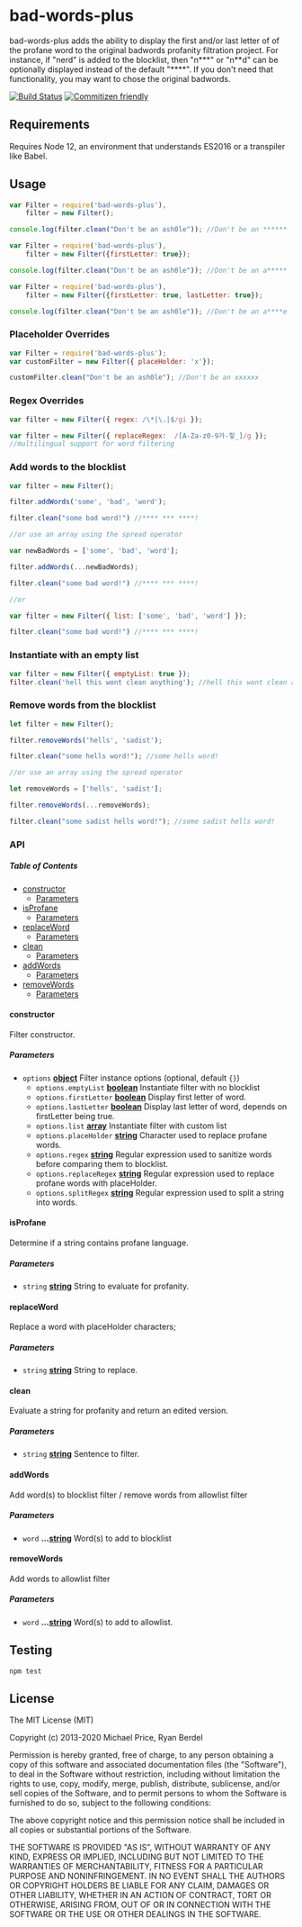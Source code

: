 # bad-words-plus

bad-words-plus adds the ability to display the first and/or last letter of of the profane word to the original badwords profanity filtration project. For instance, if "nerd" is added to the blocklist, then "n\*\*\*" or "n\*\*d" can be optionally displayed instead of the default "\*\*\*\*". If you don't need that functionality, you may want to chose the original badwords.

[![Build Status](https://travis-ci.org/ryan-berdel/bad-words-plus.svg?branch=master)](https://travis-ci.org/ryan-berdel/bad-words-plus)
[![Commitizen friendly](https://img.shields.io/badge/commitizen-friendly-brightgreen.svg)](http://commitizen.github.io/cz-cli/)

## Requirements

Requires Node 12, an environment that understands ES2016 or a transpiler like Babel.

<!--Coming soon
## Installation

    npm install bad-words-plus --save
-->

## Usage

```js
var Filter = require('bad-words-plus'),
    filter = new Filter();

console.log(filter.clean("Don't be an ash0le")); //Don't be an ******
```

```js
var Filter = require('bad-words-plus'),
    filter = new Filter({firstLetter: true});

console.log(filter.clean("Don't be an ash0le")); //Don't be an a*****
```

```js
var Filter = require('bad-words-plus'),
    filter = new Filter({firstLetter: true, lastLetter: true});

console.log(filter.clean("Don't be an ash0le")); //Don't be an a****e
```

### Placeholder Overrides

```js
var Filter = require('bad-words-plus');
var customFilter = new Filter({ placeHolder: 'x'});

customFilter.clean("Don't be an ash0le"); //Don't be an xxxxxx
```

### Regex Overrides

```js
var filter = new Filter({ regex: /\*|\.|$/gi });

var filter = new Filter({ replaceRegex:  /[A-Za-z0-9가-힣_]/g }); 
//multilingual support for word filtering
```

### Add words to the blocklist

```js
var filter = new Filter(); 

filter.addWords('some', 'bad', 'word');

filter.clean("some bad word!") //**** *** ****!

//or use an array using the spread operator

var newBadWords = ['some', 'bad', 'word'];

filter.addWords(...newBadWords);

filter.clean("some bad word!") //**** *** ****!

//or

var filter = new Filter({ list: ['some', 'bad', 'word'] }); 

filter.clean("some bad word!") //**** *** ****!
```

### Instantiate with an empty list

```js
var filter = new Filter({ emptyList: true }); 
filter.clean('hell this wont clean anything'); //hell this wont clean anything
```

### Remove words from the blocklist

```js
let filter = new Filter(); 

filter.removeWords('hells', 'sadist');

filter.clean("some hells word!"); //some hells word!

//or use an array using the spread operator

let removeWords = ['hells', 'sadist'];

filter.removeWords(...removeWords);

filter.clean("some sadist hells word!"); //some sadist hells word!
```

### API

<!-- Generated by documentation.js. Update this documentation by updating the source code. -->

##### Table of Contents

-   [constructor](#constructor)
    -   [Parameters](#parameters)
-   [isProfane](#isprofane)
    -   [Parameters](#parameters-1)
-   [replaceWord](#replaceword)
    -   [Parameters](#parameters-2)
-   [clean](#clean)
    -   [Parameters](#parameters-3)
-   [addWords](#addwords)
    -   [Parameters](#parameters-4)
-   [removeWords](#removewords)
    -   [Parameters](#parameters-5)

#### constructor

Filter constructor.

##### Parameters

-   `options` **[object](https://developer.mozilla.org/docs/Web/JavaScript/Reference/Global_Objects/Object)** Filter instance options (optional, default `{}`)
    -   `options.emptyList` **[boolean](https://developer.mozilla.org/docs/Web/JavaScript/Reference/Global_Objects/Boolean)** Instantiate filter with no blocklist
    -   `options.firstLetter` **[boolean](https://developer.mozilla.org/docs/Web/JavaScript/Reference/Global_Objects/Boolean)** Display first letter of word.
    -   `options.lastLetter` **[boolean](https://developer.mozilla.org/docs/Web/JavaScript/Reference/Global_Objects/Boolean)** Display last letter of word, depends on firstLetter being true.
    -   `options.list` **[array](https://developer.mozilla.org/docs/Web/JavaScript/Reference/Global_Objects/Array)** Instantiate filter with custom list
    -   `options.placeHolder` **[string](https://developer.mozilla.org/docs/Web/JavaScript/Reference/Global_Objects/String)** Character used to replace profane words.
    -   `options.regex` **[string](https://developer.mozilla.org/docs/Web/JavaScript/Reference/Global_Objects/String)** Regular expression used to sanitize words before comparing them to blocklist.
    -   `options.replaceRegex` **[string](https://developer.mozilla.org/docs/Web/JavaScript/Reference/Global_Objects/String)** Regular expression used to replace profane words with placeHolder.
    -   `options.splitRegex` **[string](https://developer.mozilla.org/docs/Web/JavaScript/Reference/Global_Objects/String)** Regular expression used to split a string into words.

#### isProfane

Determine if a string contains profane language.

##### Parameters

-   `string` **[string](https://developer.mozilla.org/docs/Web/JavaScript/Reference/Global_Objects/String)** String to evaluate for profanity.

#### replaceWord

Replace a word with placeHolder characters;

##### Parameters

-   `string` **[string](https://developer.mozilla.org/docs/Web/JavaScript/Reference/Global_Objects/String)** String to replace.

#### clean

Evaluate a string for profanity and return an edited version.

##### Parameters

-   `string` **[string](https://developer.mozilla.org/docs/Web/JavaScript/Reference/Global_Objects/String)** Sentence to filter.

#### addWords

Add word(s) to blocklist filter / remove words from allowlist filter

##### Parameters

-   `word` **...[string](https://developer.mozilla.org/docs/Web/JavaScript/Reference/Global_Objects/String)** Word(s) to add to blocklist

#### removeWords

Add words to allowlist filter

##### Parameters

-   `word` **...[string](https://developer.mozilla.org/docs/Web/JavaScript/Reference/Global_Objects/String)** Word(s) to add to allowlist.

## Testing

    npm test

## License

The MIT License (MIT)

Copyright (c) 2013-2020 Michael Price, Ryan Berdel

Permission is hereby granted, free of charge, to any person obtaining a copy of
this software and associated documentation files (the "Software"), to deal in
the Software without restriction, including without limitation the rights to
use, copy, modify, merge, publish, distribute, sublicense, and/or sell copies of
the Software, and to permit persons to whom the Software is furnished to do so,
subject to the following conditions:

The above copyright notice and this permission notice shall be included in all
copies or substantial portions of the Software.

THE SOFTWARE IS PROVIDED "AS IS", WITHOUT WARRANTY OF ANY KIND, EXPRESS OR
IMPLIED, INCLUDING BUT NOT LIMITED TO THE WARRANTIES OF MERCHANTABILITY, FITNESS
FOR A PARTICULAR PURPOSE AND NONINFRINGEMENT. IN NO EVENT SHALL THE AUTHORS OR
COPYRIGHT HOLDERS BE LIABLE FOR ANY CLAIM, DAMAGES OR OTHER LIABILITY, WHETHER
IN AN ACTION OF CONTRACT, TORT OR OTHERWISE, ARISING FROM, OUT OF OR IN
CONNECTION WITH THE SOFTWARE OR THE USE OR OTHER DEALINGS IN THE SOFTWARE.
